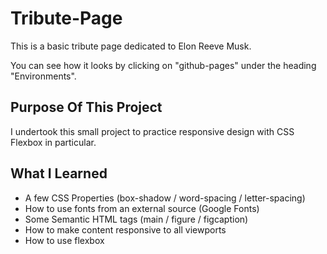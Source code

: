 # Tribute-Page
This is a basic tribute page dedicated to Elon Reeve Musk.

You can see how it looks by clicking on "github-pages" under the heading "Environments".

## Purpose Of This Project
I undertook this small project to practice responsive design with CSS Flexbox in particular.

## What I Learned
- A few CSS Properties (box-shadow / word-spacing / letter-spacing)
- How to use fonts from an external source (Google Fonts)
- Some Semantic HTML tags (main / figure / figcaption)
- How to make content responsive to all viewports
- How to use flexbox